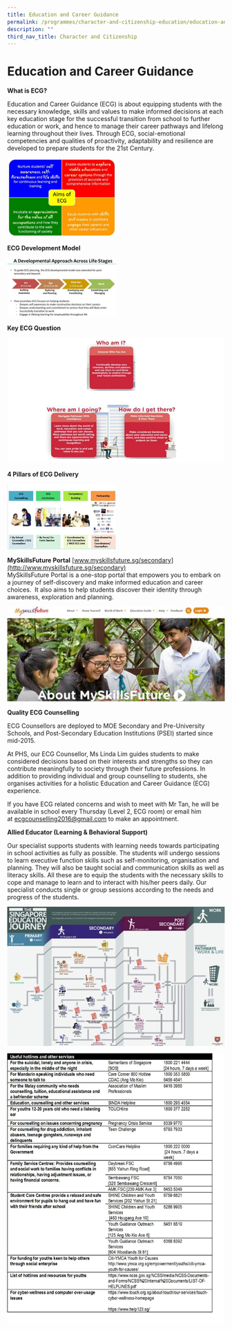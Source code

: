 ```yaml
---
title: Education and Career Guidance
permalink: /programmes/character-and-citizenship-education/education-and-career-guidance/
description: ""
third_nav_title: Character and Citizenship
---
```

# **Education and Career Guidance**

**What is ECG?**

Education and Career Guidance (ECG) is about equipping students with the necessary knowledge, skills and values to make informed decisions at each key education stage for the successful transition from school to further education or work, and hence to manage their career pathways and lifelong learning throughout their lives. Through ECG, social-emotional competencies and qualities of proactivity, adaptability and resilience are developed to prepare students for the 21st&nbsp;Century.

<img src="/images/aimsOfECG.jpg" style="width:50%">


**ECG Development Model**

<img src="/images/ADevelopmentECG.jpg" style="width:50%">


**Key ECG Question**

<img src="/images/whoAmI-ECG.jpg" style="width:100%">

**4 Pillars of ECG Delivery**  

<img src="/images/pillarsECG.jpg" style="width:50%">

**MySkillsFuture Portal** [www.myskillsfuture.sg/secondary](http://www.myskillsfuture.sg/secondary)    
MySkillsFuture Portal is a one-stop portal that empowers you to embark on a journey of self-discovery and make informed education and career choices.&nbsp; It also aims to help students discover their identity through awareness, exploration and planning.

![](/images/myskillfuture.jpg)

**Quality ECG Counselling**

ECG Counsellors are deployed to MOE Secondary and Pre-University Schools, and Post-Secondary Education Institutions (PSEI) started since mid-2015.

At PHS, our ECG Counsellor, Ms Linda Lim guides students to make considered decisions based on their interests and strengths so they can contribute meaningfully to society through their future professions. In addition to providing individual and group counselling to students, she organises activities for a holistic Education and Career Guidance (ECG) experience.

If you have ECG related concerns and wish to meet with Mr Tan, he will be available in school every Thursday (Level 2, ECG room) or email him at&nbsp;[ecgcounselling2016@gmail.com](mailto:ecgcounselling2016@gmail.com)&nbsp;to make an appointment.&nbsp;

**Allied Educator (Learning &amp; Behavioral Support)**

Our specialist supports students with learning needs towards participating in school activities as fully as possible. The students will undergo sessions to learn executive function skills such as self-monitoring, organisation and planning. They will also be taught social and communication skills as well as literacy skills. All these are to equip the students with the necessary skills to cope and manage to learn and to interact with his/her peers daily. Our specialist conducts single or group sessions according to the needs and progress of the students.

![](/images/SingaporeEducationJourney.jpg)

![](/images/ECGTable.jpg)